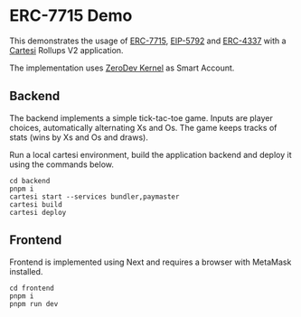 # ERC-7715 Demo

This demonstrates the usage of [ERC-7715](https://eip.tools/eip/7715), [EIP-5792](https://eip.tools/eip/5792) and [ERC-4337](https://eip.tools/eip/4337) with a [Cartesi](https://cartesi.io) Rollups V2 application.

The implementation uses [ZeroDev Kernel](https://docs.zerodev.app) as Smart Account.

## Backend

The backend implements a simple tick-tac-toe game. Inputs are player choices, automatically alternating Xs and Os.
The game keeps tracks of stats (wins by Xs and Os and draws).

Run a local cartesi environment, build the application backend and deploy it using the commands below.

```shell
cd backend
pnpm i
cartesi start --services bundler,paymaster
cartesi build
cartesi deploy
```

## Frontend

Frontend is implemented using Next and requires a browser with MetaMask installed.

```shell
cd frontend
pnpm i
pnpm run dev
```
